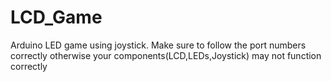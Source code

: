 # LCD_Game
Arduino LED game using joystick. Make sure to follow the port numbers correctly otherwise your components(LCD,LEDs,Joystick) may not function correctly
